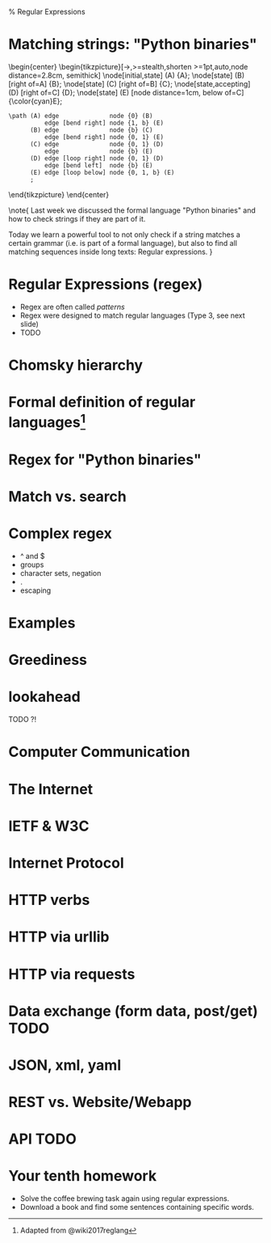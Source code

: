% Regular Expressions


# Matching strings: "Python binaries"

\begin{center}
\begin{tikzpicture}[->,>=stealth,shorten >=1pt,auto,node distance=2.8cm,
                    semithick]
    \node[initial,state]   (A)              {A};
    \node[state]           (B) [right of=A] {B};
    \node[state]           (C) [right of=B] {C};
    \node[state,accepting] (D) [right of=C] {D};
    \node[state]           (E) [node distance=1cm, below of=C] {\color{cyan}E};

    \path (A) edge              node {0} (B)
              edge [bend right] node {1, b} (E)
          (B) edge              node {b} (C)
              edge [bend right] node {0, 1} (E)
          (C) edge              node {0, 1} (D)
              edge              node {b} (E)
          (D) edge [loop right] node {0, 1} (D)
              edge [bend left]  node {b} (E)
          (E) edge [loop below] node {0, 1, b} (E)
          ;
\end{tikzpicture}
\end{center}

\note{
Last week we discussed the formal language "Python binaries" and how to check strings if they are part of it.

Today we learn a powerful tool to not only check if a string matches a certain
grammar (i.e. is part of a formal language), but also to find all matching
sequences inside long texts: Regular expressions.
}


# Regular Expressions (regex)

- Regex are often called *patterns*
- Regex were designed to match regular languages (Type 3, see next slide)
- TODO

# Chomsky hierarchy


# Formal definition of regular languages[^srcwikilang]

[^srcwikilang]: Adapted from @wiki2017reglang


# Regex for "Python binaries"


# Match vs. search


# Complex regex

- ^ and $
- groups
- character sets, negation
- .
- escaping


# Examples


# Greediness


# lookahead

TODO ?!

# Computer Communication


# The Internet


# IETF & W3C


# Internet Protocol


# HTTP verbs


# HTTP via urllib


# HTTP via requests


# Data exchange (form data, post/get) TODO


# JSON, xml, yaml


# REST vs. Website/Webapp


# API TODO


# Your tenth homework

- Solve the coffee brewing task again using regular expressions.
- Download a book and find some sentences containing specific words.
